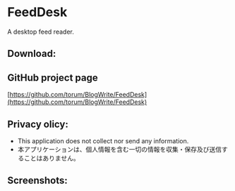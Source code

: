 

# FeedDesk
A desktop feed reader.


## Download:

 
## GitHub project page
[https://github.com/torum/BlogWrite/FeedDesk](https://github.com/torum/BlogWrite/FeedDesk)

## Privacy olicy:
* This application does not collect nor send any information.
* 本アプリケーションは、個人情報を含む一切の情報を収集・保存及び送信することはありません。

## Screenshots:


